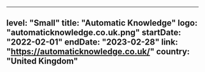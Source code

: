 
---
level: "Small"
title: "Automatic Knowledge"
logo: "automaticknowledge.co.uk.png"
startDate: "2022-02-01"
endDate: "2023-02-28"
link: "https://automaticknowledge.co.uk/"
country: "United Kingdom"
---
